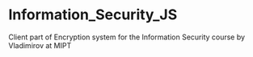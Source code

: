 # Information_Security_JS
Client part of Encryption system for the Information Security course by Vladimirov at MIPT
